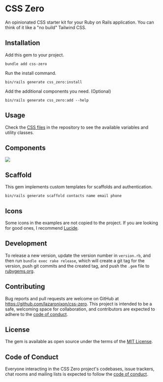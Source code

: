 # CSS Zero

An opinionated CSS starter kit for your Ruby on Rails application. You can think of it like a "no build" Tailwind CSS.

## Installation

Add this gem to your project.

```
bundle add css-zero
```

Run the install command.

```
bin/rails generate css_zero:install
```

Add the additional components you need. (Optional)

```
bin/rails generate css_zero:add --help
```

## Usage

Check the [CSS files](app/assets/stylesheets) in the repository to see the available variables and utility classes.

## Components

[<img src="https://github.com/user-attachments/assets/3a7fbd1e-5cc8-4476-a60c-52bc28efca29">](https://csszero.lazaronixon.com)

## Scaffold

This gem implements custom templates for scaffolds and authentication.

```
bin/rails generate scaffold contacts name email phone
```

## Icons

Some icons in the examples are not copied to the project. If you are looking for good ones, I recommend [Lucide](https://lucide.dev).

## Development

To release a new version, update the version number in `version.rb`, and then run `bundle exec rake release`, which will create a git tag for the version, push git commits and the created tag, and push the `.gem` file to [rubygems.org](https://rubygems.org).

## Contributing

Bug reports and pull requests are welcome on GitHub at https://github.com/lazaronixon/css-zero. This project is intended to be a safe, welcoming space for collaboration, and contributors are expected to adhere to the [code of conduct](https://github.com/lazaronixon/css-zero/blob/master/CODE_OF_CONDUCT.md).

## License

The gem is available as open source under the terms of the [MIT License](https://opensource.org/licenses/MIT).

## Code of Conduct

Everyone interacting in the CSS Zero project's codebases, issue trackers, chat rooms and mailing lists is expected to follow the [code of conduct](https://github.com/lazaronixon/css-zero/blob/master/CODE_OF_CONDUCT.md).
